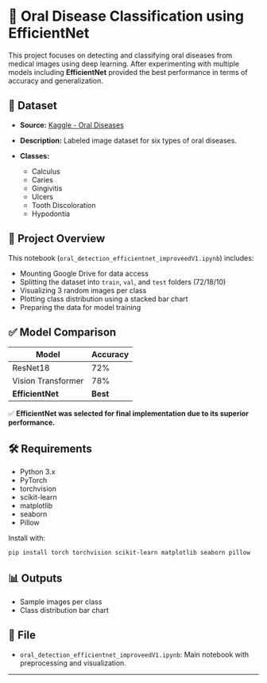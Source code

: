 # 🦷 Oral Disease Classification using EfficientNet

This project focuses on detecting and classifying oral diseases from medical images using deep learning. After experimenting with multiple models including **EfficientNet** provided the best performance in terms of accuracy and generalization.

## 📂 Dataset

* **Source:** [Kaggle - Oral Diseases](https://www.kaggle.com/datasets/salmansajid05/oral-diseases)
* **Description:** Labeled image dataset for six types of oral diseases.
* **Classes:**

  * Calculus
  * Caries
  * Gingivitis
  * Ulcers
  * Tooth Discoloration
  * Hypodontia

## 🧪 Project Overview

This notebook (`oral_detection_efficientnet_improveedV1.ipynb`) includes:

* Mounting Google Drive for data access
* Splitting the dataset into `train`, `val`, and `test` folders (72/18/10)
* Visualizing 3 random images per class
* Plotting class distribution using a stacked bar chart
* Preparing the data for model training

## ✅ Model Comparison

| Model              | Accuracy |
| ------------------ | -------- |
| ResNet18           | 72%      |
| Vision Transformer | 78%      |
| **EfficientNet**   | **Best** |

✅ **EfficientNet was selected for final implementation due to its superior performance.**

## 🛠️ Requirements

* Python 3.x
* PyTorch
* torchvision
* scikit-learn
* matplotlib
* seaborn
* Pillow

Install with:

```bash
pip install torch torchvision scikit-learn matplotlib seaborn pillow
```

## 📊 Outputs

* Sample images per class
* Class distribution bar chart

## 📘 File

* `oral_detection_efficientnet_improveedV1.ipynb`: Main notebook with preprocessing and visualization.

---

